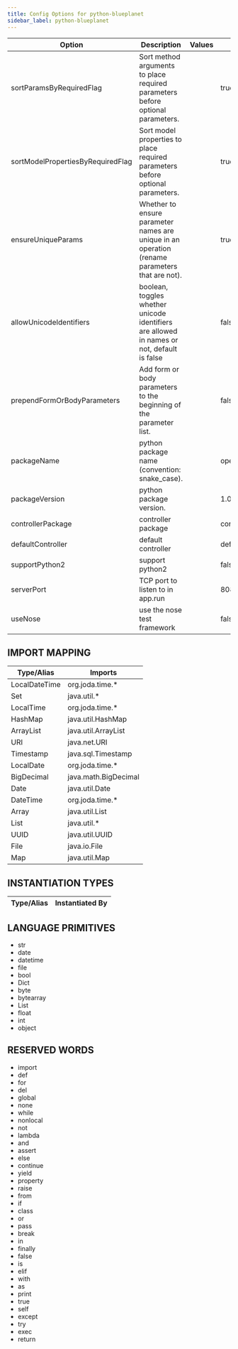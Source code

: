 ```yaml
---
title: Config Options for python-blueplanet
sidebar_label: python-blueplanet
---
```


| Option | Description | Values | Default |
| ------ | ----------- | ------ | ------- |
|sortParamsByRequiredFlag|Sort method arguments to place required parameters before optional parameters.| |true|
|sortModelPropertiesByRequiredFlag|Sort model properties to place required parameters before optional parameters.| |true|
|ensureUniqueParams|Whether to ensure parameter names are unique in an operation (rename parameters that are not).| |true|
|allowUnicodeIdentifiers|boolean, toggles whether unicode identifiers are allowed in names or not, default is false| |false|
|prependFormOrBodyParameters|Add form or body parameters to the beginning of the parameter list.| |false|
|packageName|python package name (convention: snake_case).| |openapi_server|
|packageVersion|python package version.| |1.0.0|
|controllerPackage|controller package| |controllers|
|defaultController|default controller| |default_controller|
|supportPython2|support python2| |false|
|serverPort|TCP port to listen to in app.run| |8080|
|useNose|use the nose test framework| |false|

## IMPORT MAPPING

| Type/Alias | Imports |
| ---------- | ------- |
|LocalDateTime|org.joda.time.*|
|Set|java.util.*|
|LocalTime|org.joda.time.*|
|HashMap|java.util.HashMap|
|ArrayList|java.util.ArrayList|
|URI|java.net.URI|
|Timestamp|java.sql.Timestamp|
|LocalDate|org.joda.time.*|
|BigDecimal|java.math.BigDecimal|
|Date|java.util.Date|
|DateTime|org.joda.time.*|
|Array|java.util.List|
|List|java.util.*|
|UUID|java.util.UUID|
|File|java.io.File|
|Map|java.util.Map|


## INSTANTIATION TYPES

| Type/Alias | Instantiated By |
| ---------- | --------------- |


## LANGUAGE PRIMITIVES

<ul data-columns="2" style="list-style-type: disc;-webkit-columns:2;-moz-columns:2;columns:2;-moz-column-fill:auto;column-fill:auto"><li>str</li>
<li>date</li>
<li>datetime</li>
<li>file</li>
<li>bool</li>
<li>Dict</li>
<li>byte</li>
<li>bytearray</li>
<li>List</li>
<li>float</li>
<li>int</li>
<li>object</li>
</ul>

## RESERVED WORDS

<ul data-columns="2" style="list-style-type: disc;-webkit-columns:2;-moz-columns:2;columns:2;-moz-column-fill:auto;column-fill:auto"><li>import</li>
<li>def</li>
<li>for</li>
<li>del</li>
<li>global</li>
<li>none</li>
<li>while</li>
<li>nonlocal</li>
<li>not</li>
<li>lambda</li>
<li>and</li>
<li>assert</li>
<li>else</li>
<li>continue</li>
<li>yield</li>
<li>property</li>
<li>raise</li>
<li>from</li>
<li>if</li>
<li>class</li>
<li>or</li>
<li>pass</li>
<li>break</li>
<li>in</li>
<li>finally</li>
<li>false</li>
<li>is</li>
<li>elif</li>
<li>with</li>
<li>as</li>
<li>print</li>
<li>true</li>
<li>self</li>
<li>except</li>
<li>try</li>
<li>exec</li>
<li>return</li>
</ul>
